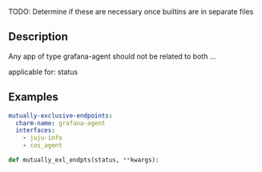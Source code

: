 TODO: Determine if these are necessary once builtins are in separate files

## Description
Any app of type grafana-agent should not be related to both ...

applicable for: status

## Examples
```yaml
mutually-exclusive-endpoints:
  charm-name: grafana-agent
  interfaces:
    - juju-info
    - cos_agent
```

```python
def mutually_exl_endpts(status, **kwargs):

```